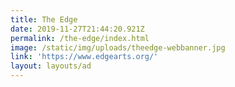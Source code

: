 ```yaml
---
title: The Edge
date: 2019-11-27T21:44:20.921Z
permalink: /the-edge/index.html
image: /static/img/uploads/theedge-webbanner.jpg
link: 'https://www.edgearts.org/'
layout: layouts/ad
---
```


